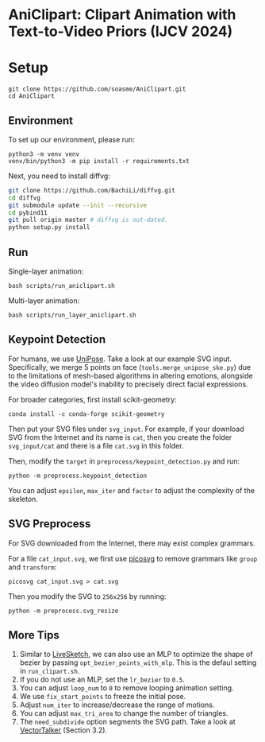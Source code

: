 # AniClipart: Clipart Animation with Text-to-Video Priors (IJCV 2024)

# Setup
```
git clone https://github.com/soasme/AniClipart.git
cd AniClipart
```

## Environment
To set up our environment, please run:
```
python3 -m venv venv
venv/bin/python3 -m pip install -r requirements.txt
```
Next, you need to install diffvg:
```bash
git clone https://github.com/BachiLi/diffvg.git
cd diffvg
git submodule update --init --recursive
cd pybind11
git pull origin master # diffvg is out-dated.
python setup.py install
```

## Run
Single-layer animation:
```
bash scripts/run_aniclipart.sh
```
Multi-layer animation:
```
bash scripts/run_layer_aniclipart.sh
```


## Keypoint Detection
For humans, we use [UniPose](https://github.com/IDEA-Research/UniPose?tab=readme-ov-file). Take a look at our example SVG input. Specifically, we merge 5 points on face (`tools.merge_unipose_ske.py`) due to the limitations of mesh-based algorithms in altering emotions, alongside the video diffusion model's inability to precisely direct facial expressions.

For broader categories, first install scikit-geometry:
```
conda install -c conda-forge scikit-geometry
```

Then put your SVG files under `svg_input`. For example, if your download SVG from the Internet and its name is `cat`, then you create the folder `svg_input/cat` and there is a file `cat.svg` in this folder.

Then, modify the `target` in `preprocess/keypoint_detection.py` and run:
```
python -m preprocess.keypoint_detection
```
You can adjust `epsilon`, `max_iter` and `factor` to adjust the complexity of the skeleton.

## SVG Preprocess
For SVG downloaded from the Internet, there may exist complex grammars.

For a file `cat_input.svg`, we first use [picosvg](https://github.com/googlefonts/picosvg) to remove grammars like `group` and `transform`:
```
picosvg cat_input.svg > cat.svg
```
Then you modify the SVG to `256x256` by running:
```
python -m preprocess.svg_resize 
```

## More Tips
1. Similar to [LiveSketch](https://github.com/yael-vinker/live_sketch), we can also use an MLP to optimize the shape of bezier by passing `opt_bezier_points_with_mlp`. This is the defaul setting in `run_clipart.sh`.
2. If you do not use an MLP, set the `lr_bezier` to `0.5`.
3. You can adjust `loop_num` to `0` to remove looping animation setting.
4. We use `fix_start_points` to freeze the initial pose.
5. Adjust `num_iter` to increase/decrease the range of motions.
6. You can adjust `max_tri_area` to change the number of triangles.
7. The `need_subdivide` option segments the SVG path. Take a look at [VectorTalker](https://arxiv.org/abs/2312.11568) (Section 3.2).
